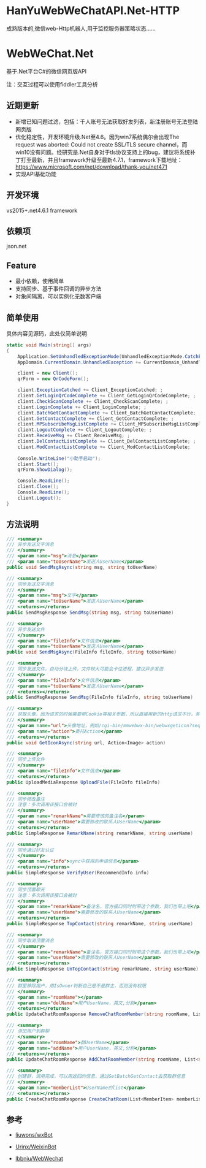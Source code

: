 # HanYuWebWeChatAPI.Net-HTTP
 成熟版本的,微信web-Http机器人,用于监控服务器策略状态......
# WebWeChat.Net
基于.Net平台C#的微信网页版API

注：交互过程可以使用fiddler工具分析

## 近期更新

* 新增已知问题过滤，包括：千人账号无法获取好友列表，新注册账号无法登陆网页版
* 优化稳定性，开发环境升级.Net至4.6。因为win7系统偶尔会出现The request was aborted: Could not create SSL/TLS secure channel，而win10没有问题。经研究是.Net自身对于tls协议支持上的bug，建议将系统补丁打至最新，并且framework升级至最新4.7.1，framework下载地址：https://www.microsoft.com/net/download/thank-you/net471
* 实现API基础功能


## 开发环境

vs2015+.net4.6.1 framework

## 依赖项

json.net

## Feature

* 最小依赖，使用简单
* 支持同步、基于事件回调的异步方法
* 对象间隔离，可以实例化无数客户端

## 简单使用

具体内容见源码，此处仅简单说明

```c#
static void Main(string[] args)
{
    Application.SetUnhandledExceptionMode(UnhandledExceptionMode.CatchException);
    AppDomain.CurrentDomain.UnhandledException += CurrentDomain_UnhandledException;

    client = new Client();
    qrForm = new QrCodeForm();

    client.ExceptionCatched += Client_ExceptionCatched; ;
    client.GetLoginQrCodeComplete += Client_GetLoginQrCodeComplete; ;
    client.CheckScanComplete += Client_CheckScanComplete; ;
    client.LoginComplete += Client_LoginComplete; ;
    client.BatchGetContactComplete += Client_BatchGetContactComplete; ;
    client.GetContactComplete += Client_GetContactComplete; ;
    client.MPSubscribeMsgListComplete += Client_MPSubscribeMsgListComplete; ;
    client.LogoutComplete += Client_LogoutComplete; ;
    client.ReceiveMsg += Client_ReceiveMsg; ;
    client.DelContactListComplete += Client_DelContactListComplete; ;
    client.ModContactListComplete += Client_ModContactListComplete;
  
    Console.WriteLine("小助手启动");
    client.Start();
    qrForm.ShowDialog();

    Console.ReadLine();
    client.Close();
    Console.ReadLine();
    client.Logout();
}
```

## 方法说明

```c#
/// <summary>
/// 异步发送文字消息
/// </summary>
/// <param name="msg">消息</param>
/// <param name="toUserName">发送人UserName</param>
public void SendMsgAsync(string msg, string toUserName)

/// <summary>
/// 同步发送文字消息
/// </summary>
/// <param name="msg">文字</param>
/// <param name="toUserName">发送人UserName</param>
/// <returns></returns>
public SendMsgResponse SendMsg(string msg, string toUserName)

/// <summary>
/// 异步发送文件
/// </summary>
/// <param name="fileInfo">文件信息</param>
/// <param name="toUserName">发送人UserName</param>
public void SendMsgAsync(FileInfo fileInfo, string toUserName)

/// <summary>
/// 同步发送文件，自动分块上传，文件较大可能会卡住进程，建议异步发送
/// </summary>
/// <param name="fileInfo">文件信息</param>
/// <param name="toUserName">发送人UserName</param>
/// <returns></returns>
public SendMsgResponse SendMsg(FileInfo fileInfo, string toUserName)

/// <summary>
/// 获取头像，因为请求的时候需要带Cookie等相关参数，所以直接用新的http请求不行，务必使用客户端API来获取
/// </summary>
/// <param name="url">头像地址，例如/cgi-bin/mmwebwx-bin/webwxgeticon?seq=0&username=filehelper&skey=@crypt_372b266_540d016177e861740ee84fec697a3b01 </param>
/// <param name="action">委托Action</param>
/// <returns></returns>
public void GetIconAsync(string url, Action<Image> action)

/// <summary>
/// 同步上传文件
/// </summary>
/// <param name="fileInfo">文件信息</param>
/// <returns></returns>
public UploadMediaResponse UploadFile(FileInfo fileInfo)

/// <summary>
/// 同步修改备注
/// 注意：多次调用该接口会被封
/// </summary>
/// <param name="remarkName">需要修改的备注名</param>
/// <param name="userName">需要修改的联系人UserName</param>
/// <returns></returns>
public SimpleResponse RemarkName(string remarkName, string userName)

/// <summary>
/// 同步通过好友认证
/// </summary>
/// <param name="info">sync中获得的申请信息</param>
/// <returns></returns>
public SimpleResponse VerifyUser(RecommendInfo info)

/// <summary>
/// 同步顶置聊天
/// 注意：多次调用该接口会被封
/// </summary>
/// <param name="remarkName">备注名，官方接口同时附带这个参数，我们也带上吧</param>
/// <param name="userName">需要修改的联系人UserName</param>
/// <returns></returns>
public SimpleResponse TopContact(string remarkName, string userName)

/// <summary>
/// 同步取消顶置消息
/// </summary>
/// <param name="remarkName">备注名，官方接口同时附带这个参数，我们也带上吧</param>
/// <param name="userName">需要修改的联系人UserName</param>
/// <returns></returns>
public SimpleResponse UnTopContact(string remarkName, string userName)

/// <summary>
/// 群里移除用户，用IsOwner判断自己是不是群主，否则没有权限
/// </summary>
/// <param name="roomName"></param>
/// <param name="delName">用户UserName，英文,分割</param>
/// <returns></returns>
public UpdateChatRoomResponse RemoveChatRoomMember(string roomName, List<string> delNameList)

/// <summary>
/// 添加用户到群聊
/// </summary>
/// <param name="roomName">群UserName</param>
/// <param name="addName">用户UserName，英文,分割</param>
/// <returns></returns>
public UpdateChatRoomResponse AddChatRoomMember(string roomName, List<string> addNameList)

/// <summary>
/// 创建群，调用完成，可以用返回的信息，通过GetBatchGetContact去获取群信息
/// </summary>
/// <param name="memberList">UserName的list</param>
/// <returns></returns>
public CreateChatRoomResponse CreateChatRoom(List<MemberItem> memberList)
```



## 参考

* [liuwons/wxBot](https://github.com/liuwons/wxBot)

* [Urinx/WeixinBot](https://github.com/Urinx/WeixinBot)

* [lbbniu/WebWechat](https://github.com/lbbniu/WebWechat)



